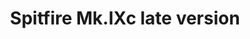 ---
title: "Spitfire Mk.IXc late version"
price: 1250.00 
desc: "WEEKEND EDITION, Spitfire Mk.IXc late version, razmera: 1/72"
img_path: "/assets/img/7431.jpg"
brand: AMMO
available: true
special_offer: false
new: false
soon: false
cat: "Plasticne-Makete"
subcat: "PM-EDUARD"
subsubcat: ""
sifra: "7431"
---